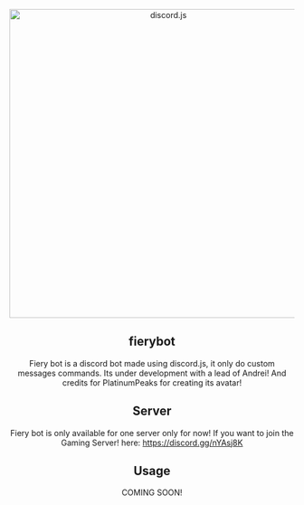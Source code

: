 <div align="center">
  <p>
    <a href="https://discord.js.org"><img src="https://images.discordapp.net/.eJwFwUsKwyAQANC7eABHE7_ZFrr2CmJEhcQRnUCh9O5978ueebGDVaKxDoCzrYTz5ItwxpJ5QSxXjqMtnvCGSBRTvXOnBZvUXlsjhdW71kY5CZsWQnnhnXJW7VIaByG8sFNeFGrG3j7vVirlyUcv7PcHZwgo9w.TIpoVnPJEQ_IOcS6cSlXLgKA2H0" width="546" alt="discord.js" /></a>
  </p>

## fierybot
Fiery bot is a discord bot made using discord.js, it only do custom messages commands. Its under development with a lead of Andrei! And credits for PlatinumPeaks for creating its avatar!

## Server
Fiery bot is only available for one server only for now!
If you want to join the Gaming Server! here: https://discord.gg/nYAsj8K

## Usage
COMING SOON!
